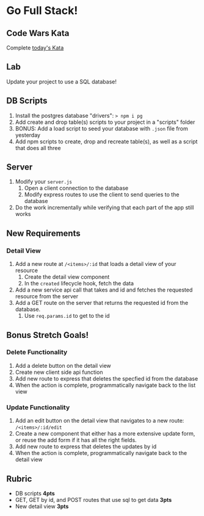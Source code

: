 Go Full Stack!
===

## Code Wars Kata

Complete [today's Kata](https://www.codewars.com/kata/find-the-middle-element) 

## Lab

Update your project to use a SQL database!

## DB Scripts

1. Install the postgres database "drivers": `> npm i pg`
1. Add create and drop table(s) scripts to your project in a "scripts" folder
1. BONUS: Add a load script to seed your database with `.json` file from yesterday
1. Add npm scripts to create, drop and recreate table(s), as well as a script that does all three

## Server

1. Modify your `server.js`
    1. Open a client connection to the database
    1. Modify express routes to use the client to send queries to the database
1. Do the work incrementally while verifying that each part of the app still works

## New Requirements

### Detail View

1. Add a new route at `/<items>/:id` that loads a detail view of your resource
    1. Create the detail view component
    1. In the `created` lifecycle hook, fetch the data
1. Add a new service api call that takes and id and fetches the requested resource from the server
1. Add a GET route on the server that returns the requested id from the database.
    1. Use `req.params.id` to get to the id

## Bonus Stretch Goals!

### Delete Functionality

1. Add a delete button on the detail view
1. Create new client side api function
1. Add new route to express that deletes the specfied id from the database
1. When the action is complete, programmatically navigate back to the list view


### Update Functionality

1. Add an edit button on the detail view that navigates to a new route: `/<items>/:id/edit`
1. Create a new component that either has a more extensive update form, or reuse the add form if it has
all the right fields.
1. Add new route to express that deletes the updates by id
1. When the action is complete, programmatically navigate back to the detail view
    
## Rubric

* DB scripts **4pts**
* GET, GET by id, and POST routes that use sql to get data **3pts**
* New detail view **3pts**
    
